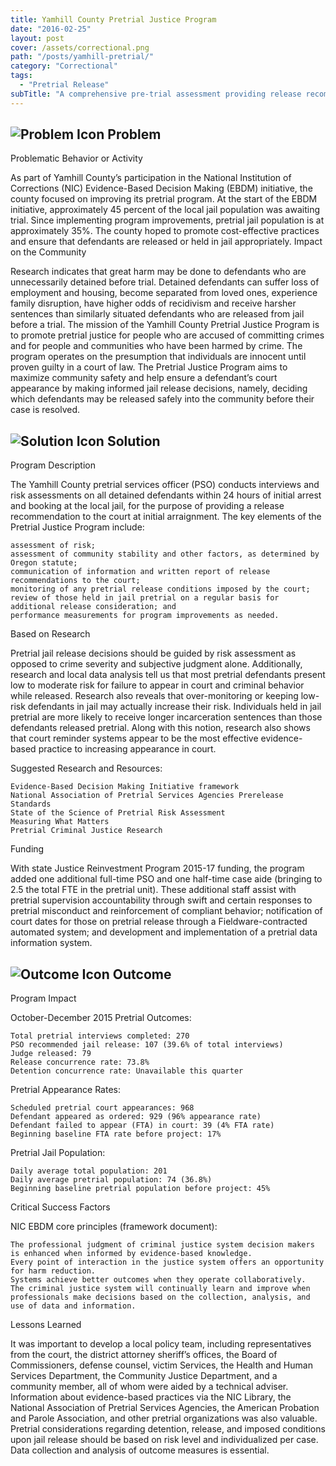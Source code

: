 ```yaml
---
title: Yamhill County Pretrial Justice Program
date: "2016-02-25"
layout: post
cover: /assets/correctional.png
path: "/posts/yamhill-pretrial/"
category: "Correctional"
tags:
  - "Pretrial Release"
subTitle: "A comprehensive pre-trial assessment providing release recommendations shows a promising trend of contributing to a reduction of FTAs and daily jail population."
---
```

## ![Problem Icon](https://github.com/google/material-design-icons/raw/master/alert/1x_web/ic_error_outline_black_48dp.png "Problem") Problem

Problematic Behavior or Activity

As part of Yamhill County’s participation in the National Institution of Corrections (NIC) Evidence-Based Decision Making (EBDM) initiative, the county focused on improving its pretrial program. At the start of the EBDM initiative, approximately 45 percent of the local jail population was awaiting trial. Since implementing program improvements, pretrial jail population is at approximately 35%. The county hoped to promote cost-effective practices and ensure that defendants are released or held in jail appropriately.
Impact on the Community

Research indicates that great harm may be done to defendants who are unnecessarily detained before trial. Detained defendants can suffer loss of employment and housing, become separated from loved ones, experience family disruption, have higher odds of recidivism and receive harsher sentences than similarly situated defendants who are released from jail before a trial. The mission of the Yamhill County Pretrial Justice Program is to promote pretrial justice for people who are accused of committing crimes and for people and communities who have been harmed by crime. The program operates on the presumption that individuals are innocent until proven guilty in a court of law. The Pretrial Justice Program aims to maximize community safety and help ensure a defendant’s court appearance by making informed jail release decisions, namely, deciding which defendants may be released safely into the community before their case is resolved.

## ![Solution Icon](https://github.com/google/material-design-icons/raw/master/action/1x_web/ic_lightbulb_outline_black_48dp.png "Solution") Solution

Program Description

The Yamhill County pretrial services officer (PSO) conducts interviews and risk assessments on all detained defendants within 24 hours of initial arrest and booking at the local jail, for the purpose of providing a release recommendation to the court at initial arraignment. The key elements of the Pretrial Justice Program include:

    assessment of risk;
    assessment of community stability and other factors, as determined by Oregon statute;
    communication of information and written report of release recommendations to the court;
    monitoring of any pretrial release conditions imposed by the court;
    review of those held in jail pretrial on a regular basis for additional release consideration; and
    performance measurements for program improvements as needed.

Based on Research

Pretrial jail release decisions should be guided by risk assessment as opposed to crime severity and subjective judgment alone. Additionally, research and local data analysis tell us that most pretrial defendants present low to moderate risk for failure to appear in court and criminal behavior while released. Research also reveals that over-monitoring or keeping low-risk defendants in jail may actually increase their risk. Individuals held in jail pretrial are more likely to receive longer incarceration sentences than those defendants released pretrial. Along with this notion, research also shows that court reminder systems appear to be the most effective evidence-based practice to increasing appearance in court.

Suggested Research and Resources:

    Evidence-Based Decision Making Initiative framework
    National Association of Pretrial Services Agencies Prerelease Standards
    State of the Science of Pretrial Risk Assessment
    Measuring What Matters
    Pretrial Criminal Justice Research

Funding

With state Justice Reinvestment Program 2015-17 funding, the program added one additional full-time PSO and one half-time case aide (bringing to 2.5 the total FTE in the pretrial unit). These additional staff assist with pretrial supervision accountability through swift and certain responses to pretrial misconduct and reinforcement of compliant behavior; notification of court dates for those on pretrial release through a Fieldware-contracted automated system; and development and implementation of a pretrial data information system.

## ![Outcome Icon](https://github.com/google/material-design-icons/raw/master/action/1x_web/ic_view_list_black_48dp.png "Outcome") Outcome

Program Impact

October-December 2015 Pretrial Outcomes:

    Total pretrial interviews completed: 270
    PSO recommended jail release: 107 (39.6% of total interviews)
    Judge released: 79
    Release concurrence rate: 73.8%
    Detention concurrence rate: Unavailable this quarter

Pretrial Appearance Rates:

    Scheduled pretrial court appearances: 968
    Defendant appeared as ordered: 929 (96% appearance rate)
    Defendant failed to appear (FTA) in court: 39 (4% FTA rate)
    Beginning baseline FTA rate before project: 17%

Pretrial Jail Population:

    Daily average total population: 201
    Daily average pretrial population: 74 (36.8%)
    Beginning baseline pretrial population before project: 45%

Critical Success Factors

NIC EBDM core principles (framework document):

    The professional judgment of criminal justice system decision makers is enhanced when informed by evidence-based knowledge.
    Every point of interaction in the justice system offers an opportunity for harm reduction.
    Systems achieve better outcomes when they operate collaboratively.
    The criminal justice system will continually learn and improve when professionals make decisions based on the collection, analysis, and use of data and information.

Lessons Learned

It was important to develop a local policy team, including representatives from the court, the district attorney sheriff’s offices, the Board of Commissioners, defense counsel, victim Services, the Health and Human Services Department, the Community Justice Department, and a community member, all of whom were aided by a technical adviser. Information about evidence-based practices via the NIC Library, the National Association of Pretrial Services Agencies, the American Probation and Parole Association, and other pretrial organizations was also valuable. Pretrial considerations regarding detention, release, and imposed conditions upon jail release should be based on risk level and individualized per case. Data collection and analysis of outcome measures is essential.
